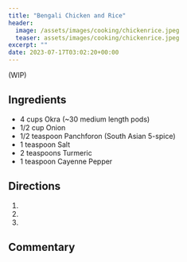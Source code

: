 ```yaml
---
title: "Bengali Chicken and Rice"
header:
  image: /assets/images/cooking/chickenrice.jpeg
  teaser: assets/images/cooking/chickenrice.jpeg
excerpt: ""
date: 2023-07-17T03:02:20+00:00
---
```


(WIP)

## Ingredients

* 4 cups Okra (~30 medium length pods)
* 1/2 cup Onion
* 1/2 teaspoon Panchforon (South Asian 5-spice)
* 1 teaspoon Salt
* 2 teaspoons Turmeric
* 1 teaspoon Cayenne Pepper

## Directions

1. 
2. 
3. 

## Commentary

